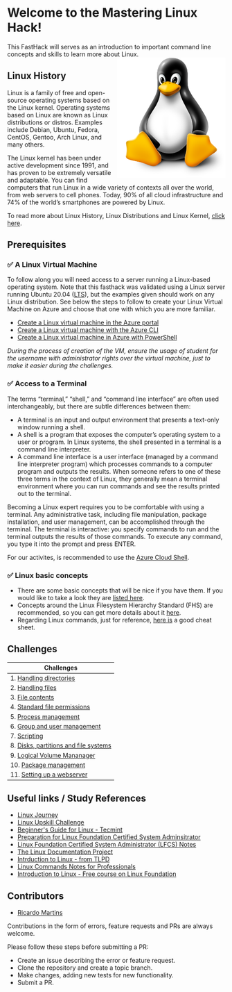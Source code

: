 # Welcome to the Mastering Linux Hack!

This FastHack will serves as an introduction to important command line concepts and skills to learn more about Linux.
<img align="right" src="images/linuxpenguin.png" width="250"/>

## Linux History 

Linux is a family of free and open-source operating systems based on the Linux kernel. Operating systems based on Linux are known as Linux distributions or distros. Examples include Debian, Ubuntu, Fedora, CentOS, Gentoo, Arch Linux, and many others.

The Linux kernel has been under active development since 1991, and has proven to be extremely versatile and adaptable. You can find computers that run Linux in a wide variety of contexts all over the world, from web servers to cell phones. Today, 90% of all cloud infrastructure and 74% of the world’s smartphones are powered by Linux.

To read more about Linux History, Linux Distributions and Linux Kernel, [click here](/resources/linux-history.md).


## Prerequisites

### :white_check_mark: A Linux Virtual Machine

To follow along you will need access to a server running a Linux-based operating system. Note that this fasthack was validated using a Linux server running Ubuntu 20.04 ([LTS](https://ubuntu.com/about/release-cycle)), but the examples given should work on any Linux distribution. See below the steps to follow to create your Linux Virtual Machine on Azure and choose that one with which you are more familiar.
* [Create a Linux virtual machine in the Azure portal](https://docs.microsoft.com/en-us/azure/virtual-machines/linux/quick-create-portal)
* [Create a Linux virtual machine with the Azure CLI](https://docs.microsoft.com/en-us/azure/virtual-machines/linux/quick-create-cli)
* [Create a Linux virtual machine in Azure with PowerShell](https://docs.microsoft.com/en-us/azure/virtual-machines/linux/quick-create-powershell)

_During the process of creation of the VM, ensure the usage of student for the username with administrator rights over the virtual machine, just to make it easier during the challenges._

### :white_check_mark: Access to a Terminal

The terms “terminal,” “shell,” and “command line interface” are often used interchangeably, but there are subtle differences between them:

* A terminal is an input and output environment that presents a text-only window running a shell.
* A shell is a program that exposes the computer’s operating system to a user or program. In Linux systems, the shell presented in a terminal is a command line interpreter.
* A command line interface is a user interface (managed by a command line interpreter program) which processes commands to a computer program and outputs the results.
When someone refers to one of these three terms in the context of Linux, they generally mean a terminal environment where you can run commands and see the results printed out to the terminal. 

Becoming a Linux expert requires you to be comfortable with using a terminal. Any administrative task, including file manipulation, package installation, and user management, can be accomplished through the terminal. The terminal is interactive: you specify commands to run and the terminal outputs the results of those commands. To execute any command, you type it into the prompt and press ENTER.

For our activites, is recommended to use the [Azure Cloud Shell](http://shell.azure.com/).

### :white_check_mark: Linux basic concepts

* There are some basic concepts that will be nice if you have them. If you would like to take a look they are [listed here](/resources/concepts.md).
* Concepts around the Linux Filesystem Hierarchy Standard (FHS) are recommended, so you can get more details about it [here](/resources/fhs.md).
* Regarding Linux commands, just for reference, [here is](/resources/commands.md) a good cheat sheet.

## Challenges

| Challenges |
|--------------|
| 1. [Handling directories](challenges/lab-working-directories.md)|
| 2. [Handling files](challenges/lab-working-files.md) |
| 3. [File contents](challenges/lab-file-contents.md) |
| 4. [Standard file permissions](challenges/lab-permissions.md) |
| 5. [Process management](challenges/lab-process-management.md) |
| 6. [Group and user management](challenges/lab-groups-and-users.md) |
| 7. [Scripting](challenges/lab-scripting.md) |
| 8. [Disks, partitions and file systems](challenges/lab-disks.md) |
| 9. [Logical Volume Mananager](challenges/lab-lvm.md) |
| 10. [Package management](challenges/lab-packages.md) |
| 11. [Setting up a webserver](challenges/lab-webserver.md) |



## Useful links / Study References

* [Linux Journey](https://linuxjourney.com/)
* [Linux Upskill Challenge](https://linuxupskillchallenge.org/)
* [Beginner's Guide for Linux - Tecmint](https://www.tecmint.com/free-online-linux-learning-guide-for-beginners/)
* [Preparation for Linux Foundation Certified System Adminsitrator](https://github.com/Bes0n/LFCS)
* [Linux Foundation Certified System Administrator (LFCS) Notes](https://github.com/simonesavi/lfcs)
* [The Linux Documentation Project](https://tldp.org/)
* [Intrduction to Linux - from TLPD](https://tldp.org/LDP/intro-linux/intro-linux.pdf)
* [Linux Commands Notes for Professionals](https://goalkicker.com/LinuxBook/LinuxNotesForProfessionals.pdf)
* [Introduction to Linux - Free course on Linux Foundation](https://training.linuxfoundation.org/training/introduction-to-linux/)

## Contributors

* [Ricardo Martins](https://www.linkedin.com/in/ricmmartins)

Contributions in the form of errors, feature requests and PRs are always welcome.

Please follow these steps before submitting a PR:

* Create an issue describing the error or feature request.
* Clone the repository and create a topic branch.
* Make changes, adding new tests for new functionality.
* Submit a PR.




